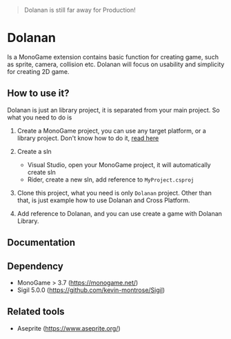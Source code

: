 > Dolanan is still far away for Production!

# Dolanan
Is a MonoGame extension contains basic function for creating game, such as sprite, camera, collision etc. Dolanan will focus on
usability and simplicity for creating 2D game.

## How to use it?
Dolanan is just an library project, it is separated from your main project. So what you need to do is
1. Create a MonoGame project, you can use any target platform, or a library project. Don't know how to do it, [read here](https://docs.monogame.net/articles/introduction/create_project.html)
2. Create a sln

    - Visual Studio, open your MonoGame project, it will automatically create sln
    - Rider, create a new sln, add reference to `MyProject.csproj`
3. Clone this project, what you need is only `Dolanan` project. Other than that, is just example how to use Dolanan and Cross Platform.
4. Add reference to Dolanan, and you can use create a game with Dolanan Library.

## Documentation


## Dependency
- MonoGame > 3.7 (https://monogame.net/)
- Sigil 5.0.0 (https://github.com/kevin-montrose/Sigil)

## Related tools
- Aseprite (https://www.aseprite.org/)
